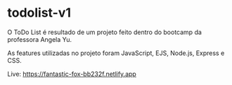 # todolist-v1

O ToDo List é resultado de um projeto feito dentro do bootcamp da professora Angela Yu.

As features utilizadas no projeto foram JavaScript, EJS, Node.js, Express e CSS.

Live: <a>https://fantastic-fox-bb232f.netlify.app</a>

